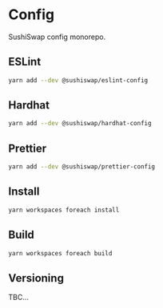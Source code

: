 # Config

SushiSwap config monorepo.

## ESLint

```sh
yarn add --dev @sushiswap/eslint-config
```

## Hardhat

```sh
yarn add --dev @sushiswap/hardhat-config
```

## Prettier

```sh
yarn add --dev @sushiswap/prettier-config
```

## Install

```sh
yarn workspaces foreach install
```

## Build

```sh
yarn workspaces foreach build
```

## Versioning

TBC...